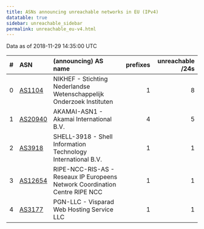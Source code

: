 ```yaml
---
title: ASNs announcing unreachable networks in EU (IPv4)
datatable: true
sidebar: unreachable_sidebar
permalink: unreachable_eu-v4.html
---
```


Data as of 2018-11-29 14:35:00 UTC


<div class="datatable-begin"></div>

|   # | ASN                                    | (announcing) AS name                                                        |   prefixes |   unreachable /24s |
|----:|:---------------------------------------|:----------------------------------------------------------------------------|-----------:|-------------------:|
|   0 | [AS1104](unreachable_AS1104-v4.html)   | NIKHEF - Stichting Nederlandse Wetenschappelijk Onderzoek Instituten        |          1 |                  8 |
|   1 | [AS20940](unreachable_AS20940-v4.html) | AKAMAI-ASN1 - Akamai International B.V.                                     |          4 |                  5 |
|   2 | [AS3918](unreachable_AS3918-v4.html)   | SHELL-3918 - Shell Information Technology International B.V.                |          1 |                  1 |
|   3 | [AS12654](unreachable_AS12654-v4.html) | RIPE-NCC-RIS-AS - Reseaux IP Europeens Network Coordination Centre RIPE NCC |          1 |                  1 |
|   4 | [AS3177](unreachable_AS3177-v4.html)   | PGN-LLC - Visparad Web Hosting Service LLC                                  |          1 |                  1 |

<div class="datatable-end"></div>